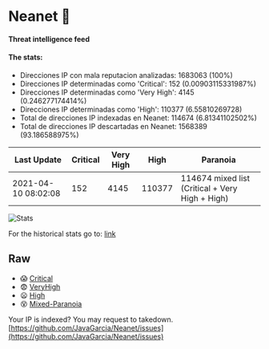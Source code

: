 # Neanet :hocho:
#### Threat intelligence feed
#### The stats:

- Direcciones IP con mala reputacion analizadas: 1683063 (100%)
- Direcciones IP determinadas como 'Critical':  152 (0.00903115331987%)
- Direcciones IP determinadas como 'Very High':  4145 (0.246277174414%)
- Direcciones IP determinadas como 'High':  110377 (6.55810269728)
- Total de direcciones IP indexadas en Neanet:  114674 (6.81341102502%)
- Total de direcciones IP descartadas en Neanet:  1568389 (93.186588975%)

| Last Update | Critical | Very High | High | Paranoia |
| --- | --- | --- | --- | --- |
| 2021-04-10 08:02:08 | 152 | 4145 | 110377 | 114674 mixed list (Critical + Very High + High)|

![Stats](https://docs.google.com/spreadsheets/d/e/2PACX-1vSnaNMIXVabIpDJjufMlzH7poXnshF3mgd8Is1g9ytUEzVsP5my4Trn8f-xkoLLQ38xpL3HtmUexLo6/pubchart?oid=501124687&format=image)

For the historical stats go to: [link](/stats.csv)
## Raw
- :scream: [Critical](https://raw.githubusercontent.com/JavaGarcia/Neanet/master/blacklists/neanet_critical.txt)
- :fearful: [VeryHigh](https://raw.githubusercontent.com/JavaGarcia/Neanet/master/blacklists/neanet_veryHigh.txtt)
- :frowning: [High](https://raw.githubusercontent.com/JavaGarcia/Neanet/master/blacklists/neanet_high.txt)
- :dizzy_face: [Mixed-Paranoia](https://raw.githubusercontent.com/JavaGarcia/Neanet/master/blacklists/neanet_all.txt)


Your IP is indexed? You may request to takedown. [https://github.com/JavaGarcia/Neanet/issues](https://github.com/JavaGarcia/Neanet/issues)














































































































































































































































































































































































































































































































































































































































































































































































































































































































































































































































































































































































































































































































































































































































































































































































































































































































































































































































































































































































































































































































































































































































































































































































































































































































































































































































































































































































































































































































































































































































































































































































































































































































































































































































































































































































































































































































































































































































































































































































































































































































































































































































































































































































































































































































































































































































































































































































































































































































































































































































































































































































































































































































































































































































































































































































































































































































